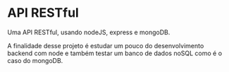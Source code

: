 # API RESTful

Uma API RESTful, usando nodeJS, express e mongoDB.

A finalidade desse projeto é estudar um pouco do desenvolvimento backend com node 
e também testar um banco de dados noSQL como é o caso do mongoDB.
